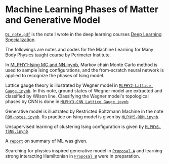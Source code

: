 # Machine Learning Phases of Matter and Generative Model
[`DL_note.pdf`](https://github.com/JSKao/ML_Phys/blob/master/DL_note.pdf) is the note I wrote in the deep learning courses [Deep Learning Specialization](https://www.coursera.org/specializations/deep-learning).

The followings are notes and codes for the Machine Learning for Many Body Physics taught course by Perimeter Institute.


In [MLPHY1-Ising MC and NN.ipynb](https://github.com/JSKao/ML_Phys/blob/master/MLPHY1%20-%20Ising%20MC%20and%20NN.ipynb), Markov chain Monte Carlo method is used to sample Ising configurations, and the from-scratch neural network is applied to recognize the phases of Ising model.

Lattice gauge theory is illustrated by Wegner model in [`MLPHY2-Lattice Gauge.ipynb`](https://github.com/JSKao/ML_Phys/blob/master/MLPHY2%20-%20Lattice%20Gauge.ipynb). In this note, ground states of Wegner model are extracted and classified by Wilson line. Classifying the Wegner model's topological phases by CNN is done in [`MLPHY3-CNN Lattice Gauge.ipynb`](https://github.com/JSKao/ML_Phys/blob/master/MLPHY3%20-%20CNN%20Lattice%20Gauge.ipynb)

Generative model is illustrated by Restricted Boltzmann Machine in the note [`RBM-notes.ipynb`](https://github.com/JSKao/ML_Phys/blob/master/RBM-notes.ipynb). Its practice on Ising model is given by [`MLPHY5-RBM.ipynb`](https://github.com/JSKao/ML_Phys/blob/master/MLPHY5-%20RBM.ipynb).

Unsupervised learning of clustering Ising configuration is given by [`MLPHY6-tSNE.ipynb`](https://github.com/JSKao/ML_Phys/blob/master/MLPHY6%20-%20tSNE.ipynb)

A [`report`](https://github.com/JSKao/ML_Phys/blob/master/Report20191025.pdf) on summary of ML was given.

Searching for physics inspired generative model in [`Proposal A`](https://github.com/JSKao/ML_Phys/blob/master/QST-VB.pdf) and learning strong interacting Hamiltonian in [`Proposal B`](https://github.com/JSKao/ML_Phys/blob/master/ProposalML.pdf) were in preparation.

